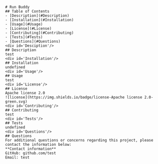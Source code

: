 
    # Run Buddy
    ## Table of Contents
    - [Description](#Description)
    - [Installation](#Installation)
    - [Usage](#Usage)
    - [License](#License)
    - [Contributing](#Contributing)
    - [Tests](#Tests)
    - [Questions](#Questions)
    <div id='Desciption'/>
    ## Description
    test
    <div id='Installation'/>
    ## Installation
    undefined
    <div id='Usage'/>
    ## Usage
    test
    <div id='License'/>
    ## License       
    Apache license 2.0  
    ![license](https://img.shields.io/badge/license-Apache license 2.0-green.svg)
    <div id='Contributing'/>
    ## Contributing
    test 
    <div id='Tests'/>
    ## Tests
    undefined
    <div id='Questions'/>
    ## Questions
    For additional questions or concerns regarding this project, please contact the information below:
    **Contact information**  
    GitHub: github.com/test  
    Email: test
    